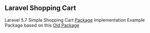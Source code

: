 
## Laravel Shopping Cart

Laravel 5.7 Simple Shopping Cart [Package](https://github.com/boolfalse/laravel-shopping-cart) Implementation Example
Package based on this [Old Package](https://github.com/Crinsane/LaravelShoppingcart)
